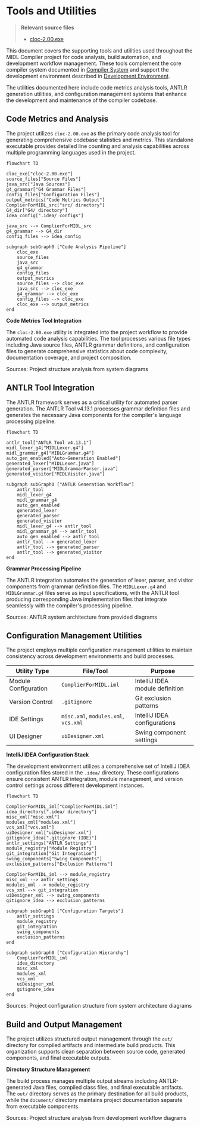 # Tools and Utilities

> **Relevant source files**
> * [cloc-2.00.exe](https://github.com/yanzhe-Xiao/My-First-Complier-Work/blob/f0d8f425/cloc-2.00.exe)

This document covers the supporting tools and utilities used throughout the MIDL Compiler project for code analysis, build automation, and development workflow management. These tools complement the core compiler system documented in [Compiler System](/yanzhe-Xiao/My-First-Complier-Work/2-compiler-system) and support the development environment described in [Development Environment](/yanzhe-Xiao/My-First-Complier-Work/3-development-environment).

The utilities documented here include code metrics analysis tools, ANTLR generation utilities, and configuration management systems that enhance the development and maintenance of the compiler codebase.

## Code Metrics and Analysis

The project utilizes `cloc-2.00.exe` as the primary code analysis tool for generating comprehensive codebase statistics and metrics. This standalone executable provides detailed line counting and analysis capabilities across multiple programming languages used in the project.

```mermaid
flowchart TD

cloc_exe["cloc-2.00.exe"]
source_files["Source Files"]
java_src["Java Sources"]
g4_grammar["G4 Grammar Files"]
config_files["Configuration Files"]
output_metrics["Code Metrics Output"]
ComplierForMIDL_src["src/ directory"]
G4_dir["G4/ directory"]
idea_config[".idea/ configs"]

java_src --> ComplierForMIDL_src
g4_grammar --> G4_dir
config_files --> idea_config

subgraph subGraph0 ["Code Analysis Pipeline"]
    cloc_exe
    source_files
    java_src
    g4_grammar
    config_files
    output_metrics
    source_files --> cloc_exe
    java_src --> cloc_exe
    g4_grammar --> cloc_exe
    config_files --> cloc_exe
    cloc_exe --> output_metrics
end
```

**Code Metrics Tool Integration**

The `cloc-2.00.exe` utility is integrated into the project workflow to provide automated code analysis capabilities. The tool processes various file types including Java source files, ANTLR grammar definitions, and configuration files to generate comprehensive statistics about code complexity, documentation coverage, and project composition.

Sources: Project structure analysis from system diagrams

## ANTLR Tool Integration

The ANTLR framework serves as a critical utility for automated parser generation. The ANTLR Tool v4.13.1 processes grammar definition files and generates the necessary Java components for the compiler's language processing pipeline.

```mermaid
flowchart TD

antlr_tool["ANTLR Tool v4.13.1"]
midl_lexer_g4["MIDLLexer.g4"]
midl_grammar_g4["MIDLGrammar.g4"]
auto_gen_enabled["Auto-Generation Enabled"]
generated_lexer["MIDLLexer.java"]
generated_parser["MIDLGrammarParser.java"]
generated_visitor["MIDLVisitor.java"]

subgraph subGraph0 ["ANTLR Generation Workflow"]
    antlr_tool
    midl_lexer_g4
    midl_grammar_g4
    auto_gen_enabled
    generated_lexer
    generated_parser
    generated_visitor
    midl_lexer_g4 --> antlr_tool
    midl_grammar_g4 --> antlr_tool
    auto_gen_enabled --> antlr_tool
    antlr_tool --> generated_lexer
    antlr_tool --> generated_parser
    antlr_tool --> generated_visitor
end
```

**Grammar Processing Pipeline**

The ANTLR integration automates the generation of lexer, parser, and visitor components from grammar definition files. The `MIDLLexer.g4` and `MIDLGrammar.g4` files serve as input specifications, with the ANTLR tool producing corresponding Java implementation files that integrate seamlessly with the compiler's processing pipeline.

Sources: ANTLR system architecture from provided diagrams

## Configuration Management Utilities

The project employs multiple configuration management utilities to maintain consistency across development environments and build processes.

| Utility Type | File/Tool | Purpose |
| --- | --- | --- |
| Module Configuration | `ComplierForMIDL.iml` | IntelliJ IDEA module definition |
| Version Control | `.gitignore` | Git exclusion patterns |
| IDE Settings | `misc.xml`, `modules.xml`, `vcs.xml` | IntelliJ IDEA configurations |
| UI Designer | `uiDesigner.xml` | Swing component settings |

**IntelliJ IDEA Configuration Stack**

The development environment utilizes a comprehensive set of IntelliJ IDEA configuration files stored in the `.idea/` directory. These configurations ensure consistent ANTLR integration, module management, and version control settings across different development instances.

```mermaid
flowchart TD

ComplierForMIDL_iml["ComplierForMIDL.iml"]
idea_directory[".idea/ directory"]
misc_xml["misc.xml"]
modules_xml["modules.xml"]
vcs_xml["vcs.xml"]
uiDesigner_xml["uiDesigner.xml"]
gitignore_idea[".gitignore (IDE)"]
antlr_settings["ANTLR Settings"]
module_registry["Module Registry"]
git_integration["Git Integration"]
swing_components["Swing Components"]
exclusion_patterns["Exclusion Patterns"]

ComplierForMIDL_iml --> module_registry
misc_xml --> antlr_settings
modules_xml --> module_registry
vcs_xml --> git_integration
uiDesigner_xml --> swing_components
gitignore_idea --> exclusion_patterns

subgraph subGraph1 ["Configuration Targets"]
    antlr_settings
    module_registry
    git_integration
    swing_components
    exclusion_patterns
end

subgraph subGraph0 ["Configuration Hierarchy"]
    ComplierForMIDL_iml
    idea_directory
    misc_xml
    modules_xml
    vcs_xml
    uiDesigner_xml
    gitignore_idea
end
```

Sources: Project configuration structure from system architecture diagrams

## Build and Output Management

The project utilizes structured output management through the `out/` directory for compiled artifacts and intermediate build products. This organization supports clean separation between source code, generated components, and final executable outputs.

**Directory Structure Management**

The build process manages multiple output streams including ANTLR-generated Java files, compiled class files, and final executable artifacts. The `out/` directory serves as the primary destination for all build products, while the `document/` directory maintains project documentation separate from executable components.

Sources: Project structure analysis from development workflow diagrams
